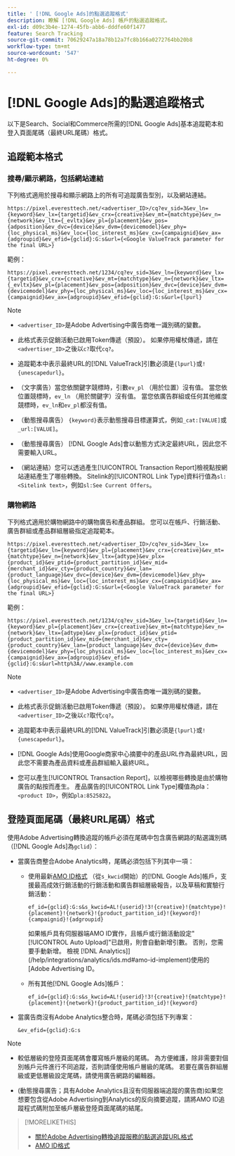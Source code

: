 ```yaml
---
title: ' [!DNL Google Ads]的點選追蹤格式'
description: 瞭解 [!DNL Google Ads] 帳戶的點選追蹤格式。
exl-id: d09c3b4e-1274-45fb-abb6-dddfe60f1477
feature: Search Tracking
source-git-commit: 70629247a18a78b12a7fc8b166a0272764bb20b8
workflow-type: tm+mt
source-wordcount: '547'
ht-degree: 0%

---
```


# [!DNL Google Ads]的點選追蹤格式

以下是Search、Social和Commerce所需的[!DNL Google Ads]基本追蹤範本和登入頁面尾碼（最終URL尾碼）格式。

## 追蹤範本格式

### 搜尋/顯示網路，包括網站連結

下列格式適用於搜尋和顯示網路上的所有可追蹤廣告型別，以及網站連結。

`https://pixel.everesttech.net/<advertiser_ID>/cq?ev_sid=3&ev_ln={keyword}&ev_lx={targetid}&ev_crx={creative}&ev_mt={matchtype}&ev_n={network}&ev_ltx={_evltx}&ev_pl={placement}&ev_pos={adposition}&ev_dvc={device}&ev_dvm={devicemodel}&ev_phy={loc_physical_ms}&ev_loc={loc_interest_ms}&ev_cx={campaignid}&ev_ax={adgroupid}&ev_efid={gclid}:G:s&url={<Google ValueTrack parameter for the final URL>}`

範例：

`https://pixel.everesttech.net/1234/cq?ev_sid=3&ev_ln={keyword}&ev_lx={targetid}&ev_crx={creative}&ev_mt={matchtype}&ev_n={network}&ev_ltx={_evltx}&ev_pl={placement}&ev_pos={adposition}&ev_dvc={device}&ev_dvm={devicemodel}&ev_phy={loc_physical_ms}&ev_loc={loc_interest_ms}&ev_cx={campaignid}&ev_ax={adgroupid}&ev_efid={gclid}:G:s&url={lpurl}`

>[!NOTE]
>
>* `<advertiser_ID>`是Adobe Advertising中廣告商唯一識別碼的變數。
>
>* 此格式表示促銷活動已啟用Token傳遞（預設）。 如果停用權杖傳遞，請在`<advertiser_ID>`之後以`c?`取代`cq?`。
>
>* 追蹤範本中表示最終URL的[!DNL ValueTrack]引數必須是`{lpurl}`或`!{unescapedurl}`。
>
>* （文字廣告）當您依關鍵字競標時，引數`ev_pl` （用於位置）沒有值。 當您依位置競標時，`ev_ln` （用於關鍵字）沒有值。 當您依廣告群組或任何其他維度競標時，`ev_ln`和`ev_pl`都沒有值。
>
>* （動態搜尋廣告） `{keyword}`表示動態搜尋目標運算式，例如`_cat:[VALUE]`或`_url:[VALUE]`。
>
>* （動態搜尋廣告） [!DNL Google Ads]會以動態方式決定最終URL，因此您不需要輸入URL。
>
>* （網站連結）您可以透過產生[!UICONTROL Transaction Report]檢視點按網站連結產生了哪些轉換。 Sitelink的[!UICONTROL Link Type]資料行值為`sl:<Sitelink text>`，例如`sl:See Current Offers`。

### 購物網路

下列格式適用於購物網路中的購物廣告和產品群組。 您可以在帳戶、行銷活動、廣告群組或產品群組層級指定追蹤範本。

`https://pixel.everesttech.net/<advertiser_ID>/cq?ev_sid=3&ev_lx={targetid}&ev_ln={keyword}&ev_pl={placement}&ev_crx={creative}&ev_mt={matchtype}&ev_n={network}&ev_ltx={adtype}&ev_plx={product_id}&ev_ptid={product_partition_id}&ev_mid={merchant_id}&ev_cty={product_country}&ev_lan={product_language}&ev_dvc={device}&ev_dvm={devicemodel}&ev_phy={loc_physical_ms}&ev_loc={loc_interest_ms}&ev_cx={campaignid}&ev_ax={adgroupid}&ev_efid={gclid}:G:s&url={<Google ValueTrack parameter for the final URL>}`

範例：

`https://pixel.everesttech.net/1234/cq?ev_sid=3&ev_lx={targetid}&ev_ln={keyword}&ev_pl={placement}&ev_crx={creative}&ev_mt={matchtype}&ev_n={network}&ev_ltx={adtype}&ev_plx={product_id}&ev_ptid={product_partition_id}&ev_mid={merchant_id}&ev_cty={product_country}&ev_lan={product_language}&ev_dvc={device}&ev_dvm={devicemodel}&ev_phy={loc_physical_ms}&ev_loc={loc_interest_ms}&ev_cx={campaignid}&ev_ax={adgroupid}&ev_efid={gclid}:G:s&url=http%3A//www.example.com`

>[!NOTE]
>
>* `<advertiser_ID>`是Adobe Advertising中廣告商唯一識別碼的變數。
>
>* 此格式表示促銷活動已啟用Token傳遞（預設）。 如果停用權杖傳遞，請在`<advertiser_ID>`之後以`c?`取代`cq?`。
>
>* 追蹤範本中表示最終URL的[!DNL ValueTrack]引數必須是`{lpurl}`或`!{unescapedurl}`。
>
>* [!DNL Google Ads]使用Google商家中心摘要中的產品URL作為最終URL，因此您不需要為產品資料或產品群組輸入最終URL。
>
>* 您可以產生[!UICONTROL Transaction Report]，以檢視哪些轉換是由於購物廣告的點按而產生。 產品廣告的[!UICONTROL Link Type]欄值為pla：`<product ID>`，例如`pla:8525822`。

## 登陸頁面尾碼（最終URL尾碼）格式

使用Adobe Advertising轉換追蹤的帳戶必須在尾碼中包含廣告網路的點選識別碼（[!DNL Google Ads]為`gclid`）：

* 當廣告商整合Adobe Analytics時，尾碼必須包括下列其中一項：

   * 使用最新[AMO ID格式](/help/integrations/analytics/ids.md#amo-id-formats) （從`s_kwcid`開始）的[!DNL Google Ads]帳戶，支援最高成效行銷活動的行銷活動和廣告群組層級報告，以及草稿和實驗行銷活動：

     `ef_id={gclid}:G:s&s_kwcid=AL!{userid}!3!{creative}!{matchtype}!{placement}!{network}!{product_partition_id}!{keyword}!{campaignid}!{adgroupid}`

     如果帳戶具有伺服器端AMO ID實作，且帳戶或行銷活動設定&quot;[!UICONTROL Auto Upload]&quot;已啟用，則會自動新增引數。 否則，您需要手動新增。 檢視 [!DNL Analytics]](/help/integrations/analytics/ids.md#amo-id-implement)使用的[Adobe Advertising ID。

   * 所有其他[!DNL Google Ads]帳戶：

     `ef_id={gclid}:G:s&s_kwcid=AL!{userid}!3!{creative}!{matchtype}!{placement}!{network}!{product_partition_id}!{keyword}`

* 當廣告商沒有Adobe Analytics整合時，尾碼必須包括下列專案：

  `&ev_efid={gclid}:G:s`

>[!NOTE]
>
>* 較低層級的登陸頁面尾碼會覆寫帳戶層級的尾碼。 為方便維護，除非需要對個別帳戶元件進行不同追蹤，否則請僅使用帳戶層級的尾碼。 若要在廣告群組層級或更低層級設定尾碼，請使用廣告網路的編輯器。
>
>* (動態搜尋廣告；具有Adobe Analytics且沒有伺服器端追蹤的廣告商)如果您想要包含從Adobe Advertising到Analytics的反向摘要追蹤，請將AMO ID追蹤程式碼附加至帳戶層級登陸頁面尾碼的結尾。

>[!MORELIKETHIS]
>
>* [關於Adobe Advertising轉換追蹤服務的點選追蹤URL格式](formats-click-tracking-about.md)
>* [AMO ID格式](/help/integrations/analytics/ids.md#amo-id-formats)
